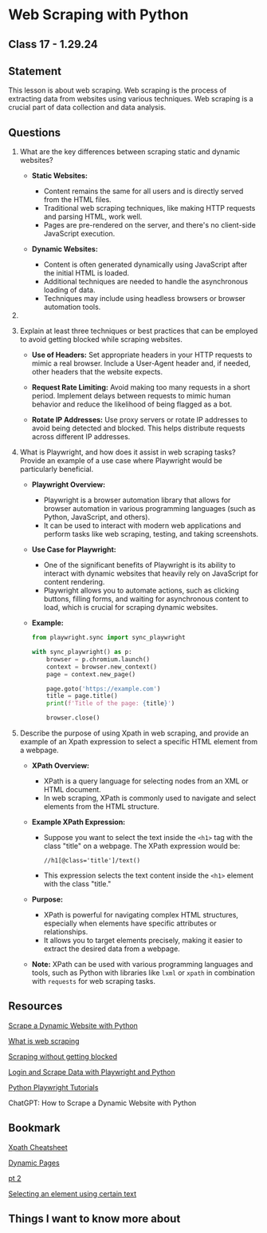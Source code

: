# Web Scraping with Python

## Class 17 - 1.29.24 

## Statement

This lesson is about web scraping. Web scraping is the process of extracting data from websites using various techniques. Web scraping is a crucial part of data collection and data analysis.


## Questions

1. What are the key differences between scraping static and dynamic websites?

   - **Static Websites:**
     - Content remains the same for all users and is directly served from the HTML files.
     - Traditional web scraping techniques, like making HTTP requests and parsing HTML, work well.
     - Pages are pre-rendered on the server, and there's no client-side JavaScript execution.

   - **Dynamic Websites:**
     - Content is often generated dynamically using JavaScript after the initial HTML is loaded.
     - Additional techniques are needed to handle the asynchronous loading of data.
     - Techniques may include using headless browsers or browser automation tools.

2. 




2. Explain at least three techniques or best practices that can be employed to avoid getting blocked while scraping websites.


   - **Use of Headers:** Set appropriate headers in your HTTP requests to mimic a real browser. Include a User-Agent header and, if needed, other headers that the website expects.

   - **Request Rate Limiting:** Avoid making too many requests in a short period. Implement delays between requests to mimic human behavior and reduce the likelihood of being flagged as a bot.

   - **Rotate IP Addresses:** Use proxy servers or rotate IP addresses to avoid being detected and blocked. This helps distribute requests across different IP addresses.

3. What is Playwright, and how does it assist in web scraping tasks? Provide an example of a use case where Playwright would be particularly beneficial.

   - **Playwright Overview:**
     - Playwright is a browser automation library that allows for browser automation in various programming languages (such as Python, JavaScript, and others).
     - It can be used to interact with modern web applications and perform tasks like web scraping, testing, and taking screenshots.

   - **Use Case for Playwright:**
     - One of the significant benefits of Playwright is its ability to interact with dynamic websites that heavily rely on JavaScript for content rendering.
     - Playwright allows you to automate actions, such as clicking buttons, filling forms, and waiting for asynchronous content to load, which is crucial for scraping dynamic websites.

   - **Example:**
     ```python
     from playwright.sync import sync_playwright

     with sync_playwright() as p:
         browser = p.chromium.launch()
         context = browser.new_context()
         page = context.new_page()

         page.goto('https://example.com')
         title = page.title()
         print(f'Title of the page: {title}')

         browser.close()
     ```

4. Describe the purpose of using Xpath in web scraping, and provide an example of an Xpath expression to select a specific HTML element from a webpage.

   - **XPath Overview:**
     - XPath is a query language for selecting nodes from an XML or HTML document.
     - In web scraping, XPath is commonly used to navigate and select elements from the HTML structure.

   - **Example XPath Expression:**
     - Suppose you want to select the text inside the `<h1>` tag with the class "title" on a webpage. The XPath expression would be:
       ```xpath
       //h1[@class='title']/text()
       ```
     - This expression selects the text content inside the `<h1>` element with the class "title."

   - **Purpose:**
     - XPath is powerful for navigating complex HTML structures, especially when elements have specific attributes or relationships.
     - It allows you to target elements precisely, making it easier to extract the desired data from a webpage.

   - **Note:** XPath can be used with various programming languages and tools, such as Python with libraries like `lxml` or `xpath` in combination with `requests` for web scraping tasks.


## Resources

[Scrape a Dynamic Website with Python](https://scrapingant.com/blog/scrape-dynamic-website-with-python)

[What is web scraping](https://en.wikipedia.org/wiki/Web_scraping)

[Scraping without getting blocked](https://www.scrapehero.com/how-to-prevent-getting-blacklisted-while-scraping/)

[Login and Scrape Data with Playwright and Python](https://www.youtube.com/watch?v=H2-5ecFwHHQ&t=60s)

[Python Playwright Tutorials](https://www.youtube.com/watch?v=yp1o9biMMWU)

ChatGPT: How to Scrape a Dynamic Website with Python

## Bookmark

[Xpath Cheatsheet](https://devhints.io/xpath)

[Dynamic Pages](https://www.youtube.com/watch?v=MeBU-4Xs2RU)

[pt 2](https://www.youtube.com/watch?v=B14mtXA7Tyw)

[Selecting an element using certain text](https://stackoverflow.com/questions/1520429/is-there-a-css-selector-for-elements-containing-certain-text)

## Things I want to know more about

